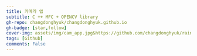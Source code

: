 ```yaml
---
title: 카메라 앱
subtitle: C ++ MFC + OPENCV library
gh-repo: changdonghyuk/changdonghyuk.github.io
gh-badge: [star,follow]
cover-img: assets/img/cam_app.jpg&https://github.com/changdonghyuk/rain-CAMARA-APP-Project_MFC/assets/img/cam_app.jpg
tags: [Github] 
comments: False
---
```


